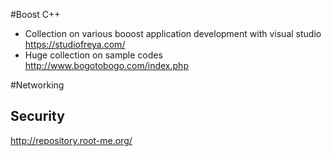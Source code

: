 #Boost C++
- Collection on various booost application development with visual studio
 https://studiofreya.com/ 
- Huge collection on sample codes
 http://www.bogotobogo.com/index.php

#Networking
## Security
http://repository.root-me.org/
